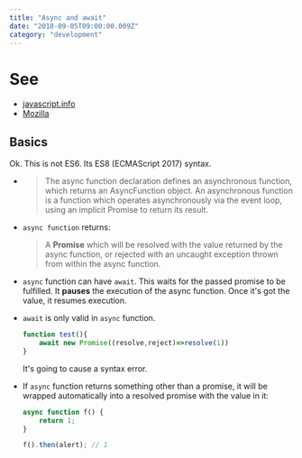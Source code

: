 ```yaml
---
title: "Async and await"
date: "2018-09-05T09:00:00.009Z"
category: "development"
---
```

# See
* [javascript.info](https://javascript.info/async-await)
* [Mozilla](https://developer.mozilla.org/en-US/docs/Web/JavaScript/Reference/Statements/async_function)

## Basics
Ok. This is not ES6. Its ES8 (ECMAScript 2017) syntax. 
* > The async function declaration defines an asynchronous function, which returns an AsyncFunction object. An asynchronous function is a function which operates asynchronously via the event loop, using an implicit Promise to return its result.

* `async function` returns: 
    > A **Promise** which will be resolved with the value returned by the async function, or rejected with an uncaught exception thrown from within the async function.
* `async` function can have `await`. This waits for the passed promise to be fulfilled. It **pauses** the execution of the async function. Once it's got the value, it resumes execution.
* `await` is only valid in `async` function. 
    ```javascript
    function test(){
        await new Promise((resolve,reject)=>resolve(1))
    }
    ```
    It's going to cause a syntax error.
* If `async` function returns something other than a promise, it will be wrapped automatically into a resolved promise with the value in it:
    ```javascript
    async function f() {
        return 1;
    }

    f().then(alert); // 1
    ```
